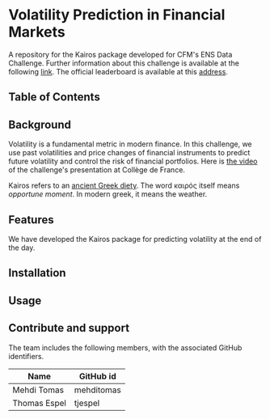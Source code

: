 # Volatility Prediction in Financial Markets
A repository for the Kairos package developed for CFM's ENS Data Challenge. Further information about this challenge is available at the following [link](https://challengedata.ens.fr/en/challenge/34/volatility_prediction_in_financial_markets.html). The official leaderboard is available at this [address](http://datachallenge.cfm.fr).

## Table of Contents

## Background
Volatility is a fundamental metric in modern finance. In this challenge, we use past volatilities and price changes of financial instruments to predict future volatility and control the risk of financial portfolios.
Here is [the video](https://www.college-de-france.fr/site/stephane-mallat/Prediction-de-volatilite-de-marches-financiers-par-CFM.htm) of the challenge's presentation at Collège de France.

Kairos refers to an [ancient Greek diety](https://en.wikipedia.org/wiki/Kairos). The word καιρός itself means *opportune moment*. In modern greek, it means the weather.

## Features

We have developed the Kairos package for predicting volatility at the end of the day.

## Installation

## Usage



## Contribute and support

The team includes the following members, with the associated GitHub identifiers.

| Name | GitHub id |
| --- | --- |
|Mehdi Tomas|mehditomas|
|Thomas Espel|tjespel|
